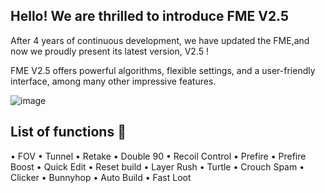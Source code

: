 ## Hello! We are thrilled to introduce FME V2.5
After 4 years of continuous development, we have updated the FME,and now we proudly present its latest version, V2.5 !

FME V2.5 offers powerful algorithms, flexible settings, and a user-friendly interface, among many other impressive features.

![image](https://github.com/w3NESSA/FORTNITE-MACROS-EDITOR-V2.5/assets/162491095/8fe8aec1-5ac2-4c21-b31d-5dd04044aecc)


## List of functions 📑

• FOV
• Tunnel
• Retake
• Double 90
• Recoil Control
• Prefire
• Prefire Boost
• Quick Edit
• Reset build
• Layer Rush
• Turtle
• Crouch Spam
• Clicker
• Bunnyhop
• Auto Build
• Fast Loot
